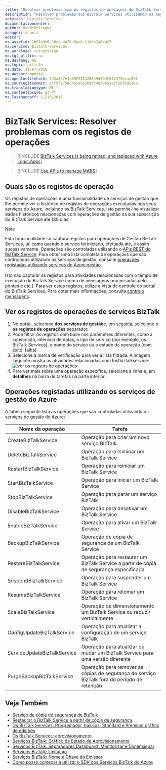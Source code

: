 ```yaml
---
title: "Resolver problemas com os registos de operações do BizTalk Services | Microsoft Docs"
description: "Resolver problemas dos BizTalk Services utilizando os registos de operações. MABS, WABS"
services: biztalk-services
documentationcenter: 
author: MandiOhlinger
manager: anneta
editor: 
ms.assetid: 1081a9c6-58cc-4a76-8ac8-11e5e7a6ea27
ms.service: biztalk-services
ms.workload: integration
ms.tgt_pltfrm: na
ms.devlang: na
ms.topic: article
ms.date: 11/07/2016
ms.author: mandia
ms.openlocfilehash: 7d3a357e1a3929153288a9d99e21f2379bcac891
ms.sourcegitcommit: dcf5f175454a5a6a26965482965ae1f2bf6dca0a
ms.translationtype: MT
ms.contentlocale: pt-PT
ms.lasthandoff: 11/10/2017
---
```

# <a name="biztalk-services-troubleshoot-using-operation-logs"></a>BizTalk Services: Resolver problemas com os registos de operações

> [!INCLUDE [BizTalk Services is being retired, and replaced with Azure Logic Apps](../../includes/biztalk-services-retirement.md)]

> [!INCLUDE [Use APIs to manage MABS](../../includes/biztalk-services-retirement-azure-classic-portal.md)]

## <a name="what-are-the-operation-logs"></a>Quais são os registos de operação
Os registos de operações é uma funcionalidade de serviços de gestão que lhe permite ver o histórico de registos de operações executadas nos seus serviços do Azure, incluindo os BizTalk Services. Isto permite-lhe visualizar dados históricos relacionadas com operações de gestão na sua subscrição do BizTalk Service até 180 dias.

> [!NOTE]
> Esta funcionalidade só captura registos para operações de Gestão BizTalk Services, tal como quando o serviço foi iniciado, efetuada até, e assim sucessivamente. Operações são controladas utilizando o [APIs REST do BizTalk Service](http://msdn.microsoft.com/library/azure/dn232347.aspx). Para obter uma lista completa de operações que são controlados utilizando os serviços de gestão, consulte [operações registadas utilizando serviços do Azure gestão](#bizops).<br/><br/>
> Isto não capturar os registos para atividades relacionadas com o tempo de execução do BizTalk Service (como de mensagens processados pelo pontes e etc.). Para ver estes registos, utilize a vista de controlo do portal do BizTalk Services. Para obter mais informações, consulte [controlo mensagens](http://msdn.microsoft.com/library/azure/hh949805.aspx).
> 
> 

## <a name="view-biztalk-services-operation-logs"></a>Ver os registos de operações de serviços BizTalk
1. No portal, selecione **dos serviços de gestão**e, em seguida, selecione o **os registos de operações** separador.
2. Pode filtrar os registos com base nos parâmetros diferentes, como a subscrição, intervalo de datas, o tipo de serviço (por exemplo, os BizTalk Services), o nome do serviço ou o estado da operação (com êxito, falha).
3. Selecione a marca de verificação para ver a lista filtrada. A imagem seguinte mostra as atividades relacionadas com testbiztalkservice: ![ver os registos de operações][ViewLogs] 
4. Para ver mais sobre uma operação específica, selecione a linha e, em **detalhes** na barra de tarefas na parte inferior.

## <a name="bizops"></a>Operações registadas utilizando os serviços de gestão do Azure
A tabela seguinte lista as operações que são controladas utilizando os serviços de gestão do Azure:

| Nome da operação | Tarefa |
| --- | --- |
| CreateBizTalkService |Operação para criar um novo serviço BizTalk |
| DeleteBizTalkService |Operação para eliminar um BizTalk Service |
| RestartBizTalkService |Operação para reiniciar um BizTalk Service |
| StartBizTalkService |Operação para iniciar um BizTalk Service |
| StopBizTalkService |Operação para parar um serviço BizTalk |
| DisableBizTalkService |Operação para desativar um BizTalk Service |
| EnableBizTalkService |Operação para ativar um BizTalk Service |
| BackupBizTalkService |Operação de cópia de segurança de um BizTalk Service |
| RestoreBizTalkService |Operação para restaurar um BizTalk Service a partir de cópia de segurança especificada |
| SuspendBizTalkService |Operação para suspender um BizTalk Service |
| ResumeBizTalkService |Operação para retomar um BizTalk Service |
| ScaleBizTalkService |Operação de dimensionamento um BizTalk Service ou reduzir verticalmente |
| ConfigUpdateBizTalkService |Operação para atualizar a configuração de um serviço BizTalk |
| ServiceUpdateBizTalkService |Operação para atualizar ou mudar um BizTalk Service para uma versão diferente |
| PurgeBackupBizTalkService |Operação para remover as cópias de segurança do serviço BizTalk fora do período de retenção |

## <a name="see-also"></a>Veja Também
* [Serviço de cópia de segurança de BizTalk](http://go.microsoft.com/fwlink/p/?LinkID=325584)
* [Restaurar o BizTalk Service a partir de cópia de segurança](http://go.microsoft.com/fwlink/p/?LinkID=325582)
* [Os BizTalk Services: Programador, básicas, Standard e Premium gráfico de edições](http://go.microsoft.com/fwlink/p/?LinkID=302279)
* [Os BizTalk Services: aprovisionamento](http://go.microsoft.com/fwlink/p/?LinkID=302280)
* [Serviços BizTalk: Gráfico de Estado de Aprovisionamento](http://go.microsoft.com/fwlink/p/?LinkID=329870)
* [Serviços BizTalk: Separadores Dashboard, Monitorizar e Dimensionar](http://go.microsoft.com/fwlink/p/?LinkID=302281)
* [Serviços BizTalk: limitação](http://go.microsoft.com/fwlink/p/?LinkID=302282)
* [Serviços BizTalk: Nome e Chave do Emissor](http://go.microsoft.com/fwlink/p/?LinkID=303941)
* [Como posso começar a utilizar o SDK dos Serviços BizTalk do Azure](http://go.microsoft.com/fwlink/p/?LinkID=302335)

[ViewLogs]: ./media/biztalk-troubleshoot-using-ops-logs/Operation-Logs.png

